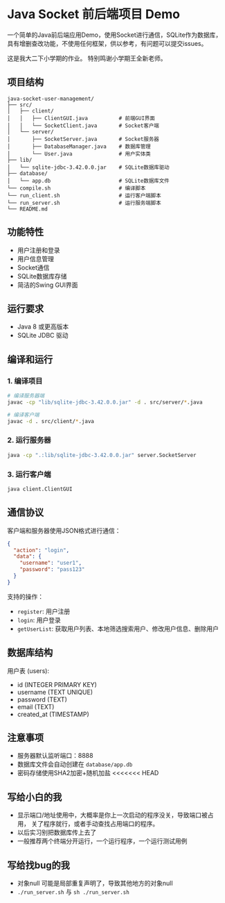 
# Java Socket 前后端项目 Demo

一个简单的Java前后端应用Demo，使用Socket进行通信，SQLite作为数据库，具有增删查改功能，不使用任何框架，供以参考，有问题可以提交issues。
<p>这是我大二下小学期的作业。
特别鸣谢小学期王全新老师。

## 项目结构

```
java-socket-user-management/
├── src/
│   ├── client/
│   │   ├── ClientGUI.java          # 前端GUI界面
│   │   └── SocketClient.java       # Socket客户端
│   └── server/
│       ├── SocketServer.java       # Socket服务器
│       ├── DatabaseManager.java    # 数据库管理
│       └── User.java               # 用户实体类
├── lib/
│   └── sqlite-jdbc-3.42.0.0.jar    # SQLite数据库驱动
├── database/
│   └── app.db                      # SQLite数据库文件
└── compile.sh                      # 编译脚本
└── run_client.sh                   # 运行客户端脚本
└── run_server.sh                   # 运行服务端脚本
└── README.md
```

## 功能特性

- 用户注册和登录
- 用户信息管理
- Socket通信
- SQLite数据库存储
- 简洁的Swing GUI界面

## 运行要求

- Java 8 或更高版本
- SQLite JDBC 驱动

## 编译和运行

### 1. 编译项目

```bash
# 编译服务器端
javac -cp "lib/sqlite-jdbc-3.42.0.0.jar" -d . src/server/*.java

# 编译客户端
javac -d . src/client/*.java
```

### 2. 运行服务器

```bash
java -cp ".:lib/sqlite-jdbc-3.42.0.0.jar" server.SocketServer
```

### 3. 运行客户端

```bash
java client.ClientGUI
```

## 通信协议

客户端和服务器使用JSON格式进行通信：

```json
{
  "action": "login",
  "data": {
    "username": "user1",
    "password": "pass123"
  }
}
```

支持的操作：
- `register`: 用户注册
- `login`: 用户登录
- `getUserList`: 获取用户列表、本地筛选搜索用户、修改用户信息、删除用户

## 数据库结构

用户表 (users):
- id (INTEGER PRIMARY KEY)
- username (TEXT UNIQUE)
- password (TEXT)
- email (TEXT)
- created_at (TIMESTAMP)

## 注意事项

- 服务器默认监听端口：8888
- 数据库文件会自动创建在 `database/app.db`
- 密码存储使用SHA2加密+随机加盐
<<<<<<< HEAD

## 写给小白的我

- 显示端口/地址使用中，大概率是你上一次启动的程序没关，导致端口被占用， 关了程序就行，或者手动查找占用端口的程序。
- 以后实习别把数据库传上去了
- 一般推荐两个终端分开运行，一个运行程序，一个运行测试用例

## 写给找bug的我

- 对象null 可能是局部重复声明了，导致其他地方的对象null
- `./run_server.sh` 与 `sh ./run_server.sh`


